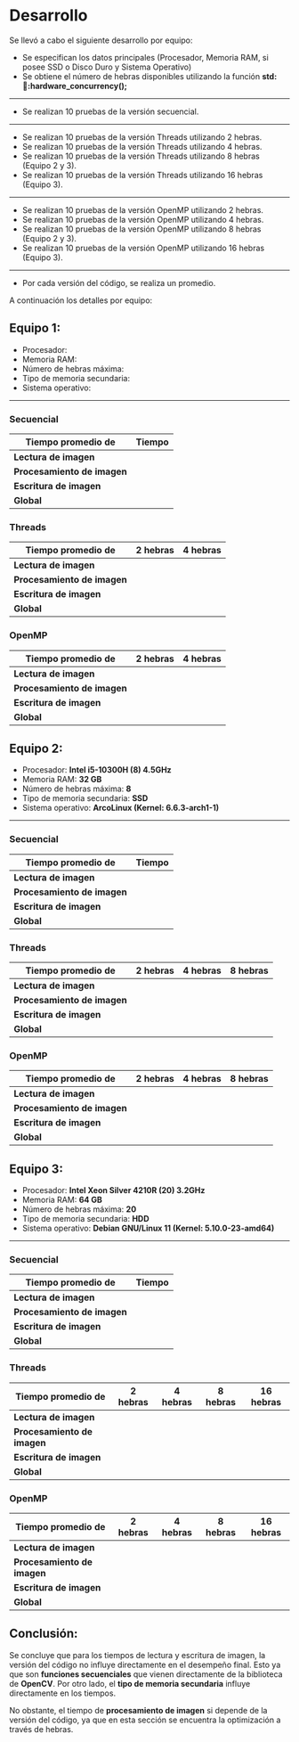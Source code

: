 # Desarrollo
Se llevó a cabo el siguiente desarrollo por equipo:
* Se especifican los datos principales (Procesador, Memoria RAM, si posee SSD o Disco Duro y Sistema Operativo)
* Se obtiene el número de hebras disponibles utilizando la función **std::thread::hardware_concurrency();**
---------------------------------------------------
* Se realizan 10 pruebas de la versión secuencial.
---------------------------------------------------
* Se realizan 10 pruebas de la versión Threads utilizando 2 hebras.
* Se realizan 10 pruebas de la versión Threads utilizando 4 hebras.
* Se realizan 10 pruebas de la versión Threads utilizando 8 hebras (Equipo 2 y 3).
* Se realizan 10 pruebas de la versión Threads utilizando 16 hebras (Equipo 3).
---------------------------------------------------
* Se realizan 10 pruebas de la versión OpenMP utilizando 2 hebras.
* Se realizan 10 pruebas de la versión OpenMP utilizando 4 hebras.
* Se realizan 10 pruebas de la versión OpenMP utilizando 8 hebras (Equipo 2 y 3).
* Se realizan 10 pruebas de la versión OpenMP utilizando 16 hebras (Equipo 3).
---------------------------------------------------
* Por cada versión del código, se realiza un promedio.

A continuación los detalles por equipo:

## Equipo 1:

* Procesador:
* Memoria RAM:
* Número de hebras máxima:
* Tipo de memoria secundaria:
* Sistema operativo:
---------------------------------------------------
### Secuencial
| Tiempo promedio de  | Tiempo |
| ------------- | ------------- |
| **Lectura de imagen**  | |
| **Procesamiento de imagen**  | |
| **Escritura de imagen**  | |
| **Global** | |

### Threads
| Tiempo promedio de  | 2 hebras | 4 hebras |
| ------------- | ------------- | ------------- |
| **Lectura de imagen**  | | |
| **Procesamiento de imagen**  | | |
| **Escritura de imagen**  | | |
| **Global** | | |

### OpenMP
| Tiempo promedio de  | 2 hebras | 4 hebras |
| ------------- | ------------- | ------------- |
| **Lectura de imagen**  | | |
| **Procesamiento de imagen**  | | |
| **Escritura de imagen**  | | |
| **Global** | | |

## Equipo 2:
* Procesador: **Intel i5-10300H (8) 4.5GHz**
* Memoria RAM: **32 GB**
* Número de hebras máxima: **8**
* Tipo de memoria secundaria: **SSD**
* Sistema operativo: **ArcoLinux (Kernel: 6.6.3-arch1-1)**
---------------------------------------------------
### Secuencial
| Tiempo promedio de  | Tiempo |
| ------------- | ------------- |
| **Lectura de imagen**  | |
| **Procesamiento de imagen**  | |
| **Escritura de imagen**  | |
| **Global** | |

### Threads
| Tiempo promedio de  | 2 hebras | 4 hebras | 8 hebras |
| ------------- | ------------- | ------------- | ------------- |
| **Lectura de imagen**  | | | |
| **Procesamiento de imagen**  | | | |
| **Escritura de imagen**  | | | |
| **Global** | | | |

### OpenMP
| Tiempo promedio de  | 2 hebras | 4 hebras | 8 hebras |
| ------------- | ------------- | ------------- | ------------- |
| **Lectura de imagen**  | | | |
| **Procesamiento de imagen**  | | | |
| **Escritura de imagen**  | | | |
| **Global** | | | |


## Equipo 3:

* Procesador: **Intel Xeon Silver 4210R (20) 3.2GHz**
* Memoria RAM: **64 GB**
* Número de hebras máxima: **20**
* Tipo de memoria secundaria: **HDD**
* Sistema operativo: **Debian GNU/Linux 11 (Kernel: 5.10.0-23-amd64)**
---------------------------------------------------
### Secuencial
| Tiempo promedio de  | Tiempo |
| ------------- | ------------- |
| **Lectura de imagen**  | |
| **Procesamiento de imagen**  | |
| **Escritura de imagen**  | |
| **Global** | |

### Threads
| Tiempo promedio de  | 2 hebras | 4 hebras | 8 hebras | 16 hebras |
| ------------- | ------------- | ------------- | ------------- | ------------- |
| **Lectura de imagen**  | | | | |
| **Procesamiento de imagen**  | | | | |
| **Escritura de imagen**  | | | | |
| **Global** | | | | |

### OpenMP
| Tiempo promedio de  | 2 hebras | 4 hebras | 8 hebras | 16 hebras |
| ------------- | ------------- | ------------- | ------------- | ------------- |
| **Lectura de imagen**  | | | | |
| **Procesamiento de imagen**  | | | | |
| **Escritura de imagen**  | | | | |
| **Global** | | | | |
## Conclusión:

Se concluye que para los tiempos de lectura y escritura de imagen, la versión del código no influye directamente en el desempeño final. Esto ya que son **funciones secuenciales** que vienen directamente de la biblioteca de **OpenCV**. Por otro lado, el **tipo de memoria secundaria** influye directamente en los tiempos.

No obstante, el tiempo de **procesamiento de imagen** si depende de la versión del código, ya que en esta sección se encuentra la optimización a través de hebras.